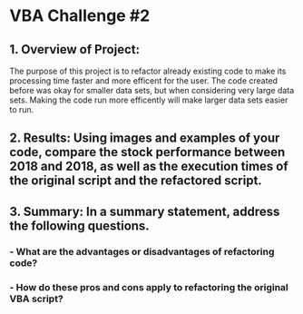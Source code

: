 # VBA Challenge #2

## 1. Overview of Project:
  The purpose of this project is to refactor already existing code to make its processing time faster and more efficent for the user. The code created before was okay for smaller data sets, but when considering very large data sets. Making the code run more efficently will make larger data sets easier to run. 

## 2. Results: Using images and examples of your code, compare the stock performance between 2018 and 2018, as well as the execution times of the original script and the refactored script.

## 3. Summary: In a summary statement, address the following questions.

### - What are the advantages or disadvantages of refactoring code?

### - How do these pros and cons apply to refactoring the original VBA script?
